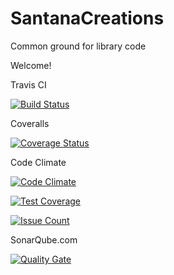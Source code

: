 # SantanaCreations
Common ground for library code

Welcome!

Travis CI

[![Build Status](https://travis-ci.org/hesantan/SantanaCreations.svg?branch=master)](https://travis-ci.org/hesantan/SantanaCreations)

Coveralls

[![Coverage Status](https://coveralls.io/repos/github/hesantan/SantanaCreations/badge.svg?branch=master)](https://coveralls.io/github/hesantan/SantanaCreations?branch=master)

Code Climate

[![Code Climate](https://codeclimate.com/github/hesantan/SantanaCreations/badges/gpa.svg)](https://codeclimate.com/github/hesantan/SantanaCreations)

[![Test Coverage](https://codeclimate.com/github/hesantan/SantanaCreations/badges/coverage.svg)](https://codeclimate.com/github/hesantan/SantanaCreations/coverage)

[![Issue Count](https://codeclimate.com/github/hesantan/SantanaCreations/badges/issue_count.svg)](https://codeclimate.com/github/hesantan/SantanaCreations)

SonarQube.com

[![Quality Gate](https://sonarqube.com/api/badges/gate?key=SantanaCreations)](https://sonarqube.com/dashboard/index/SantanaCreations)
